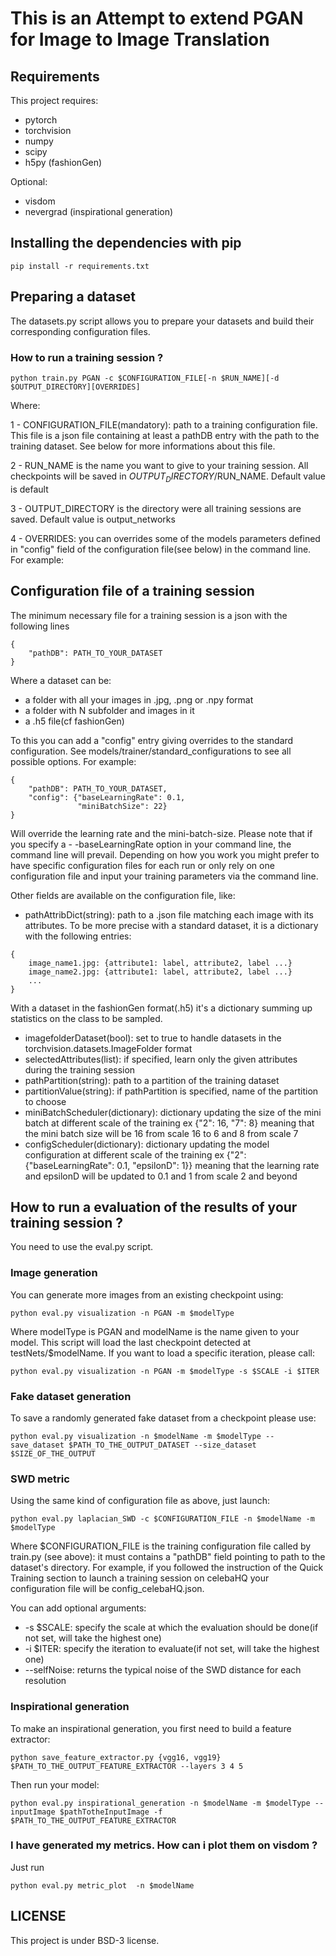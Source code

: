 # This is an Attempt to extend PGAN for Image to Image Translation
## Requirements

This project requires:
- pytorch
- torchvision
- numpy
- scipy
- h5py (fashionGen)

Optional:
- visdom
- nevergrad (inspirational generation)

## Installing the dependencies with pip
```
pip install -r requirements.txt
```

## Preparing a dataset
The datasets.py script allows you to prepare your datasets and build their corresponding configuration files.

### How to run a training session ?

```
python train.py PGAN -c $CONFIGURATION_FILE[-n $RUN_NAME][-d $OUTPUT_DIRECTORY][OVERRIDES]
```

Where:

1 - CONFIGURATION_FILE(mandatory): path to a training configuration file. This file is a json file containing at least a pathDB entry with the path to the training dataset. See below for more informations about this file.

2 - RUN_NAME is the name you want to give to your training session. All checkpoints will be saved in $OUTPUT_DIRECTORY/$RUN_NAME. Default value is default

3 - OUTPUT_DIRECTORY is the directory were all training sessions are saved. Default value is output_networks

4 - OVERRIDES: you can overrides some of the models parameters defined in "config" field of the configuration file(see below) in the command line. For example:


## Configuration file of a training session

The minimum necessary file for a training session is a json with the following lines

```
{
    "pathDB": PATH_TO_YOUR_DATASET
}
```

Where a dataset can be:
- a folder with all your images in .jpg, .png or .npy format
- a folder with N subfolder and images in it
- a .h5 file(cf fashionGen)

To this you can add a "config" entry giving overrides to the standard configuration. See models/trainer/standard_configurations to see all possible options. For example:

```
{
    "pathDB": PATH_TO_YOUR_DATASET,
    "config": {"baseLearningRate": 0.1,
               "miniBatchSize": 22}
}
```

Will override the learning rate and the mini-batch-size. Please note that if you specify a - -baseLearningRate option in your command line, the command line will prevail. Depending on how you work you might prefer to have specific configuration files for each run or only rely on one configuration file and input your training parameters via the command line.

Other fields are available on the configuration file, like:
- pathAttribDict(string): path to a .json file matching each image with its attributes. To be more precise with a standard dataset, it is a dictionary with the following entries:

```
{
    image_name1.jpg: {attribute1: label, attribute2, label ...}
    image_name2.jpg: {attribute1: label, attribute2, label ...}
    ...
}
```

With a dataset in the fashionGen format(.h5) it's a dictionary summing up statistics on the class to be sampled.

- imagefolderDataset(bool): set to true to handle datasets in the torchvision.datasets.ImageFolder format
- selectedAttributes(list): if specified, learn only the given attributes during the training session
- pathPartition(string): path to a partition of the training dataset
- partitionValue(string): if pathPartition is specified, name of the partition to choose
- miniBatchScheduler(dictionary): dictionary updating the size of the mini batch at different scale of the training
ex {"2": 16, "7": 8} meaning that the mini batch size will be 16 from scale 16 to 6 and 8 from scale 7
- configScheduler(dictionary): dictionary updating the model configuration at different scale of the training
ex {"2": {"baseLearningRate": 0.1, "epsilonD": 1}} meaning that the learning rate and epsilonD will be updated to 0.1 and 1 from scale 2 and beyond

## How to run a evaluation of the results of your training session ?

You need to use the eval.py script.

### Image generation

You can generate more images from an existing checkpoint using:
```
python eval.py visualization -n PGAN -m $modelType
```

Where modelType is PGAN and modelName is the name given to your model. This script will load the last checkpoint detected at testNets/$modelName. If you want to load a specific iteration, please call:

```
python eval.py visualization -n PGAN -m $modelType -s $SCALE -i $ITER
```

### Fake dataset generation

To save a randomly generated fake dataset from a checkpoint please use:

```
python eval.py visualization -n $modelName -m $modelType --save_dataset $PATH_TO_THE_OUTPUT_DATASET --size_dataset $SIZE_OF_THE_OUTPUT
```

### SWD metric

Using the same kind of configuration file as above, just launch:

```
python eval.py laplacian_SWD -c $CONFIGURATION_FILE -n $modelName -m $modelType
```

Where $CONFIGURATION_FILE is the training configuration file called by train.py (see above): it must contains a "pathDB" field pointing to path to the dataset's directory. For example, if you followed the instruction of the Quick Training section to launch a training session on celebaHQ your configuration file will be config_celebaHQ.json.

You can add optional arguments:

- -s $SCALE: specify the scale at which the evaluation should be done(if not set, will take the highest one)
- -i $ITER: specify the iteration to evaluate(if not set, will take the highest one)
- --selfNoise: returns the typical noise of the SWD distance for each resolution

### Inspirational generation

To make an inspirational generation, you first need to build a feature extractor:

```
python save_feature_extractor.py {vgg16, vgg19} $PATH_TO_THE_OUTPUT_FEATURE_EXTRACTOR --layers 3 4 5
```

Then run your model:

```
python eval.py inspirational_generation -n $modelName -m $modelType --inputImage $pathTotheInputImage -f $PATH_TO_THE_OUTPUT_FEATURE_EXTRACTOR
```

### I have generated my metrics. How can i plot them on visdom ?

Just run
```
python eval.py metric_plot  -n $modelName
```

## LICENSE

This project is under BSD-3 license.
